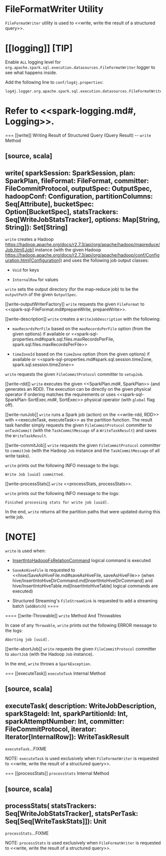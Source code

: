 # FileFormatWriter Utility

`FileFormatWriter` utility is used to <<write, write the result of a structured query>>.

[[logging]]
[TIP]
====
Enable `ALL` logging level for `org.apache.spark.sql.execution.datasources.FileFormatWriter` logger to see what happens inside.

Add the following line to `conf/log4j.properties`:

```
log4j.logger.org.apache.spark.sql.execution.datasources.FileFormatWriter=ALL
```

Refer to <<spark-logging.md#, Logging>>.
====

=== [[write]] Writing Result of Structured Query (Query Result) -- `write` Method

[source, scala]
----
write(
  sparkSession: SparkSession,
  plan: SparkPlan,
  fileFormat: FileFormat,
  committer: FileCommitProtocol,
  outputSpec: OutputSpec,
  hadoopConf: Configuration,
  partitionColumns: Seq[Attribute],
  bucketSpec: Option[BucketSpec],
  statsTrackers: Seq[WriteJobStatsTracker],
  options: Map[String, String]): Set[String]
----

`write` creates a Hadoop https://hadoop.apache.org/docs/r2.7.3/api/org/apache/hadoop/mapreduce/Job.html[Job] instance (with the given Hadoop https://hadoop.apache.org/docs/r2.7.3/api/org/apache/hadoop/conf/Configuration.html[Configuration]) and uses the following job output classes:

* `Void` for keys

* `InternalRow` for values

`write` sets the output directory (for the map-reduce job) to be the `outputPath` of the given `OutputSpec`.

[[write-outputWriterFactory]]
`write` requests the given `FileFormat` to <<spark-sql-FileFormat.md#prepareWrite, prepareWrite>>.

[[write-description]]
`write` creates a `WriteJobDescription` with the following:

* `maxRecordsPerFile` based on the `maxRecordsPerFile` option (from the given options) if available or <<spark-sql-properties.md#spark.sql.files.maxRecordsPerFile, spark.sql.files.maxRecordsPerFile>>

* `timeZoneId` based on the `timeZone` option (from the given options) if available or <<spark-sql-properties.md#spark.sql.session.timeZone, spark.sql.session.timeZone>>

`write` requests the given `FileCommitProtocol` committer to `setupJob`.

[[write-rdd]]
`write` executes the given <<SparkPlan.md#, SparkPlan>> (and generates an RDD). The execution can be directly on the given physical operator if ordering matches the requirements or uses <<spark-sql-SparkPlan-SortExec.md#, SortExec>> physical operator (with `global` flag off).

[[write-runJob]]
`write` runs a Spark job (action) on the <<write-rdd, RDD>> with <<executeTask, executeTask>> as the partition function. The result task handler simply requests the given `FileCommitProtocol` committer to `onTaskCommit` (with the `TaskCommitMessage` of a `WriteTaskResult`) and saves the `WriteTaskResult`.

[[write-commitJob]]
`write` requests the given `FileCommitProtocol` committer to `commitJob` (with the Hadoop `Job` instance and the `TaskCommitMessage` of all write tasks).

`write` prints out the following INFO message to the logs:

```
Write Job [uuid] committed.
```

[[write-processStats]]
`write` <<processStats, processStats>>.

`write` prints out the following INFO message to the logs:

```
Finished processing stats for write job [uuid].
```

In the end, `write` returns all the partition paths that were updated during this write job.

[NOTE]
====
`write` is used when:

* [InsertIntoHadoopFsRelationCommand](logical-operators/InsertIntoHadoopFsRelationCommand.md) logical command is executed

* `SaveAsHiveFile` is requested to <<hive/SaveAsHiveFile.md#saveAsHiveFile, saveAsHiveFile>> (when hive/InsertIntoHiveDirCommand.md[InsertIntoHiveDirCommand] and hive/InsertIntoHiveTable.md[InsertIntoHiveTable] logical commands are executed)

* Structured Streaming's `FileStreamSink` is requested to add a streaming batch (`addBatch`)
====

==== [[write-Throwable]] `write` Method And Throwables

In case of any `Throwable`, `write` prints out the following ERROR message to the logs:

```
Aborting job [uuid].
```

[[write-abortJob]]
`write` requests the given `FileCommitProtocol` committer to `abortJob` (with the Hadoop `Job` instance).

In the end, `write` throws a `SparkException`.

=== [[executeTask]] `executeTask` Internal Method

[source, scala]
----
executeTask(
  description: WriteJobDescription,
  sparkStageId: Int,
  sparkPartitionId: Int,
  sparkAttemptNumber: Int,
  committer: FileCommitProtocol,
  iterator: Iterator[InternalRow]): WriteTaskResult
----

`executeTask`...FIXME

NOTE: `executeTask` is used exclusively when `FileFormatWriter` is requested to <<write, write the result of a structured query>>.

=== [[processStats]] `processStats` Internal Method

[source, scala]
----
processStats(
  statsTrackers: Seq[WriteJobStatsTracker],
  statsPerTask: Seq[Seq[WriteTaskStats]]): Unit
----

`processStats`...FIXME

NOTE: `processStats` is used exclusively when `FileFormatWriter` is requested to <<write, write the result of a structured query>>.
